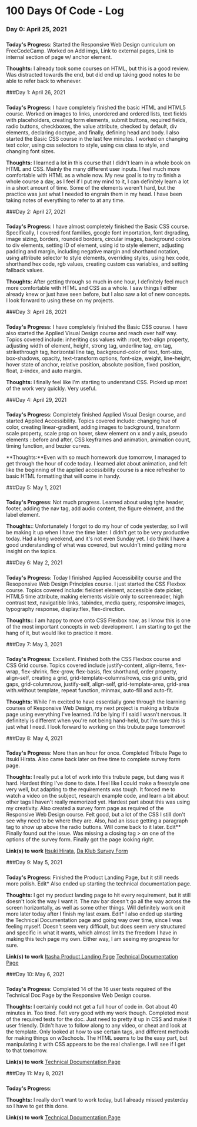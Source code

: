 # 100 Days Of Code - Log

### Day 0: April 25, 2021 
##### 

**Today's Progress**: Started the Responsive Web Design curriculum on FreeCodeCamp. Worked on Add imgs, Link to external pages, Link to internal section of page w/ anchor element.

**Thoughts:** I already took some courses on HTML, but this is a good review. Was distracted towards the end, but did end up taking good notes to be able to refer back to whenever.

###Day 1: April 26, 2021
#####
**Today's Progress**: I have completely finished the basic HTML and HTML5 course. Worked on images to links, unordered and ordered lists, text fields with placeholders,
creating form elements, submit buttons, required fields, radio buttons, checkboxes, the value attribute, checked by default, div elements, declaring doctype, 
and finally, defining head and body. I also started the Basic CSS course in the last few minutes. I worked on changing text color, using css selectors to style, 
using css class to style, and changing font sizes.

**Thoughts:** I learned a lot in this course that I didn't learn in a whole book on HTML and CSS. Mainly the many different user inputs. I feel much more comfortable with HTML as a whole now. My new goal is to try to finish a whole course a day, as I feel if I put my mind to it, I can definitely learn a lot in a short amount of time. Some of the elements weren't hard, but the practice was just what I needed to engrain them in my head. I have been taking notes of everything to refer to at any time.

###Day 2: April 27, 2021
#####
**Today's Progress**: I have almost completely finished the Basic CSS course. Specifically, I covered font families, google font importation, font drgrading, image sizing, borders, rounded borders, circular images, background colors to div elements, setting ID of element, using id to style element, adjusting padding and margin, including negative margin and shorthand notation, using attribute selector to style elements, overriding styles, using hex code, shorthand hex code, rgb values, creating custom css variables, and setting fallback values.

**Thoughts:** After getting through so much in one hour, I definitely feel much more comfortable with HTML and CSS as a whole. I saw things I either already knew or just have seen before, but I also saw a lot of new concepts. I look forward to using these on my projects. 

###Day 3: April 28, 2021
#####
**Today's Progress**: I have completely finished the Basic CSS course. I have also started the Applied Visual Design course and reach over half way. Topics covered include: inheriting css values with :root, text-align property, adjusting width of element, height, strong tag, underline tag, em tag, strikethrough tag, horizontal line tag, background-color of text, font-size, box-shadows, opacity, text-transform options, font-size, weight, line-height, hover state of anchor, relative position, absolute position, fixed position, float, z-index, and auto margin.

**Thoughts:** I finally feel like I'm starting to understand CSS. Picked up most of the work very quickly. Very useful.

###Day 4: April 29, 2021
#####
**Today's Progress**: Completely finished Applied Visual Design course, and started Applied Accessibility. Topics covered include: changing hue of color, creating linear-gradient, adding images to background, transform scale property, scale prop on hover, skew element on x and y axis, pseudo elements ::before and after, CSS keyframes and animation, animation count, timing function, and bezier curves.

**Thoughts:**Even with so much homework due tomorrow, I managed to get through the hour of code today. I learned alot about animation, and felt like the beginning of the applied accessibility course is a nice refresher to basic HTML formatting that will come in handy.

###Day 5: May 1, 2021
#####
**Today's Progress**: Not much progress. Learned about using tghe header, footer, adding the nav tag, add audio content, the figure element, and the label element.

**Thoughts:**: Unfortunately I forgot to do my hour of code yesterday, so I will be making it up when I have the time later. I didn't get to be very productive today. Had a long weekend, and it's not even Sunday yet. I do think I have a good understanding of what was covered, but wouldn't mind getting more insight on the topics.

###Day 6: May 2, 2021
#####
**Today's Progress**: Today I finished Applied Accessibility course and the Resoponsive Web Design Principles course. I just started the CSS Flexbox course. Topics covered include: fieldset element, accessible date picker, HTML5 time attribute, making elements visible only to screenreader, high contrast text, navigatible links, tabindex, media query, responsive images, typography response, display:flex, flex-direction.

**Thoughts:**: I am happy to move onto CSS Flexbox now, as I know this is one of the most important concepts in web development. I am starting to get the hang of it, but would like to practice it more.

###Day 7: May 3, 2021
#####
**Today's Progress**: Excellent. Finished both the CSS Flexbox course and CSS Grid course. Topics covered include justify-content, align-items, flex-wrap, flex-shrink, flex-grow, flex-basis, flex shorthand, order property, align-self, creating a grid, grid-template-columns/rows, css grid units, grid gaps, grid-column.row, justify-self, align-self, grid-template-area, grid-area with.without template, repeat function, minmax, auto-fill and auto-fit.

**Thoughts:** While I'm excited to have essentially gone through the learning courses of Responsive Web Design, my next project is making a tribute page using everything I've learned. I'd be lying if I said I wasn't nervous. It definitely is different when you're not being hand-held, but I'm sure this is just what I need. I look forward to working on this trubute page tomorrow!

###Day 8: May 4, 2021
#####
**Today's Progress**: More than an hour for once. Completed Tribute Page to Itsuki Hirata. Also came back later on free time to complete survey form page.

**Thoughts:** I really put a lot of work into this trubute page, but dang was it hard. Hardest thing I've done to date. I feel like I could make a freestyle one very well, but adapting to the requirements was tough. It forced me to watch a video on the subject, research example code, and learn a bit about other tags I haven't really memorized yet. Hardest part about this was using my creativity. Also created a survey form page as required of the Responsive Web Design course. Felt good, but a lot of the CSS I still don't see why need to be where they are. Also, had an issue getting a paragraph tag to show up above the radio buttons. Will come back to it later.
Edit** Finally found out the issue. Was missing a closing tag > on one of the options of the survey form. Finally got the page looking right.

**Link(s) to work**
[Itsuki Hirata](https://codepen.io/jakeg814/pen/JjWPbgz),
[Da Klub Survey Form](https://codepen.io/jakeg814/pen/xxqKzRY)

###Day 9: May 5, 2021
#####
**Today's Progress**: Finished the Product Landing Page, but it still needs more polish. Edit* Also ended up starting the technical documentation page.

**Thoughts:** I got my product landing page to hit every requirement, but it still doesn't look the way I want it. The nav bar doesn't go all the way across the screen horizontally, as well as some other things. Will definitely work on it more later today after I finish my last exam.
Edit* I also ended up starting the Technical Documentation page and going way over time, since I was feeling myself. Doesn't seem very difficult, but does seem very structured and specific in what it wants, which almost limits the freedom I have in making this tech page my own. Either way, I am seeing my progress for sure.

**Link(s) to work**
[Itasha Product Landing Page](https://codepen.io/jakeg814/pen/LYWPJvO)
[Technical Documentation Page](https://codepen.io/jakeg814/pen/vYxYmbM)

###Day 10: May 6, 2021
#####
**Today's Progress**: Completed 14 of the 16 user tests required of the Technical Doc Page by the Responsive Web Design course.

**Thoughts:** I certainly could not get a full hour of code in. Got about 40 minutes in. Too tired. Felt very good with my work though. Completed most of the required tests for the doc. Just need to pretty it up in CSS and make it user friendly. Didn't have to follow along to any video, or cheat and look at the template. Only looked at how to use certain tags, and different methods for making things on w3schools. The HTML seems to be the easy part, but manipulating it with CSS appears to be the real challenge. I will see if I get to that tomorrow.

**Link(s) to work**
[Technical Documentation Page](https://codepen.io/jakeg814/pen/vYxYmbM)

###Day 11: May 8, 2021
#####
**Today's Progress**:

**Thoughts:** I really don't want to work today, but I already missed yesterday so I have to get this done.

**Link(s) to work**
[Technical Documentation Page](https://codepen.io/jakeg814/pen/vYxYmbM)
